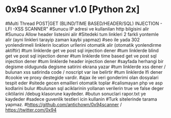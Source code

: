 # 0x94 Scanner v1.0 [Python 2x]
#Multi Thread  POST|GET (BLIND/TIME BASED/HEADER/SQL) INJECTION - LFI -XSS SCANNER"
#Sunucu IP adresi ve kullanilan http bilgisini alir
#Sunucu Allow header listesini alir
#Sitedeki tum linkleri 2 farkli yontemle alir (ayni linkleri tarayip zaman kaybi yapmaz)
#seo ile yada 302 yonlendirmeli linklerin location urllerini otomatik alir (otomatik yonlendirme aktiftir)
#tum linklerde get ve post sql injection dener
#tum linklerde blind get ve post sql injection dener
#tum linklerde time based get ve post sql injection dener
#tum linklerde header injection dener
#sayfada herhangi bir degisme oldugunda degisme satirini ekrana yazar
#tum linklerde xss dener / bulunan xss satirinda code / noscript var ise belirtir
#tum linklerde lfi dener
#cookie ve proxy destegide vardir.
#ajax ile veri gonderimi olan dosyalari tespit eder
#sitede gecen emailleri otomatik toplar
#calismayan php ve asp kodlarini bulur
#bulunan sql aciklarinin yollanan verilerin true ve false deger ciktilarini /debug klasorune kaydeder.
#butun sonuclari rapor.txt ye kaydeder
#sadece guvenlik testleri icin kullanin
#Turk sitelerinde tarama yapmaz.
#https://github.com/antichown/0x94scanner / https://twitter.com/0x94
